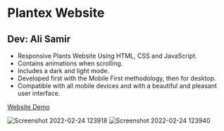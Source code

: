 # Plantex Website

## Dev: Ali Samir

- Responsive Plants Website Using HTML, CSS and JavaScript.
- Contains animations when scrolling.
- Includes a dark and light mode.
- Developed first with the Mobile First methodology, then for desktop.
- Compatible with all mobile devices and with a beautiful and pleasant user interface.

[Website Demo](https://alisamirali.github.io/Plantex-Website/)

![Screenshot 2022-02-24 123918](https://user-images.githubusercontent.com/62913154/155508765-e9edcf52-3084-4495-98b4-1a51d536a702.jpg)
![Screenshot 2022-02-24 123940](https://user-images.githubusercontent.com/62913154/155508757-dda206ff-4837-4f63-b5b0-a558d62fac57.jpg)
